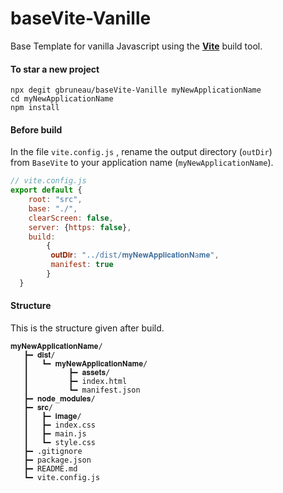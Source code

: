 # baseVite-Vanille
Base Template for vanilla Javascript using the [**Vite**](https://vitejs.dev/) build tool.
#### To star a new project
```Shell
npx degit gbruneau/baseVite-Vanille myNewApplicationName
cd myNewApplicationName
npm install
``` 
#### Before build
In the file `vite.config.js` , rename the output directory (`outDir`)  
from `BaseVite` to your application name (`myNewApplicationName`). 
```JavaScript
// vite.config.js
export default {
    root: "src",
    base: "./",
    clearScreen: false,
    server: {https: false},
    build:
        {
         𝐨𝐮𝐭𝐃𝐢𝐫: "../dist/𝐦𝐲𝐍𝐞𝐰𝐀𝐩𝐩𝐥𝐢𝐜𝐚𝐭𝐢𝐨𝐧𝐍a𝐦𝐞",
         manifest: true 
        }    
  }
```
#### Structure
This is the structure given after build.
```
𝐦𝐲𝐍𝐞𝐰𝐀𝐩𝐩𝐥𝐢𝐜𝐚𝐭𝐢𝐨𝐧𝐍𝐚𝐦𝐞/
   ┣━ 𝐝𝐢𝐬𝐭/
   ┃   ┗━ 𝐦𝐲𝐍𝐞𝐰𝐀𝐩𝐩𝐥𝐢𝐜𝐚𝐭𝐢𝐨𝐧𝐍𝐚𝐦𝐞/
   ┃         ┣━ 𝐚𝐬𝐬𝐞𝐭𝐬/
   ┃         ┣━ index.html
   ┃         ┗━ manifest.json
   ┣━ 𝐧𝐨𝐝𝐞_𝐦𝐨𝐝𝐮𝐥𝐞𝐬/
   ┣━ 𝐬𝐫𝐜/
   ┃   ┣━ 𝐢𝐦𝐚𝐠𝐞/
   ┃   ┣━ index.css
   ┃   ┣━ main.js
   ┃   ┗━ style.css
   ┣━ .gitignore
   ┣━ package.json
   ┣━ README.md
   ┗━ vite.config.js
   ```
